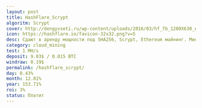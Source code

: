 ```yaml
---
layout: post
title: HashFlare_Scrypt
algoritm: Scrypt
cover: http://dengyvseti.ru/wp-content/uploads/2016/03/hf_fb_1200X630_eng-1024x538.png
icon: https://hashflare.io/favicon-32x32.png?v=5
desc: Сдают в аренду мощности под SHA256, Scrypt, Ethereum майнинг. Минимальная сумма вывода 0.0004 BTC/0.0007 ETH (включая комиссию). Комиссия за вывод средств составляет 0.0003 BTC/0.0006 ETH. Функция автоматического реинвеста.
category: cloud_mining
test: 1 MH/s
deposit: 9.03$ / 0.015 BTC
windraw: 0.19$
permalink: /hashflare_scrypt/
day: 0.43%
month: 12.81%
year: 153.71%
roi: 3%
status: Платит
---
```

